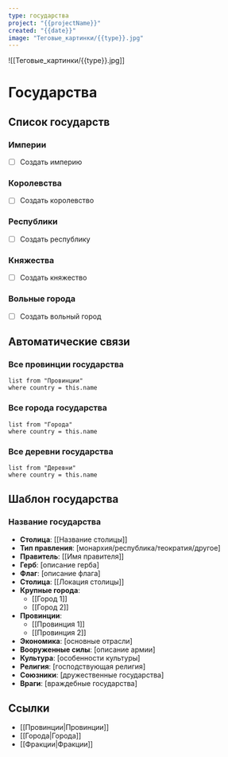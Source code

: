 ```yaml
---
type: государства
project: "{{projectName}}"
created: "{{date}}"
image: "Теговые_картинки/{{type}}.jpg"
---
```


![[Теговые_картинки/{{type}}.jpg]]

# Государства

## Список государств

### Империи
- [ ] Создать империю

### Королевства
- [ ] Создать королевство

### Республики
- [ ] Создать республику

### Княжества
- [ ] Создать княжество

### Вольные города
- [ ] Создать вольный город

## Автоматические связи

### Все провинции государства
```dataview
list from "Провинции"
where country = this.name
```

### Все города государства
```dataview
list from "Города"
where country = this.name
```

### Все деревни государства
```dataview
list from "Деревни"
where country = this.name
```

## Шаблон государства

### Название государства
- **Столица**: [[Название столицы]]
- **Тип правления**: [монархия/республика/теократия/другое]
- **Правитель**: [[Имя правителя]]
- **Герб**: [описание герба]
- **Флаг**: [описание флага]
- **Столица**: [[Локация столицы]]
- **Крупные города**:
  - [[Город 1]]
  - [[Город 2]]
- **Провинции**:
  - [[Провинция 1]]
  - [[Провинция 2]]
- **Экономика**: [основные отрасли]
- **Вооруженные силы**: [описание армии]
- **Культура**: [особенности культуры]
- **Религия**: [господствующая религия]
- **Союзники**: [дружественные государства]
- **Враги**: [враждебные государства]

## Ссылки
- [[Провинции|Провинции]]
- [[Города|Города]]
- [[Фракции|Фракции]]
